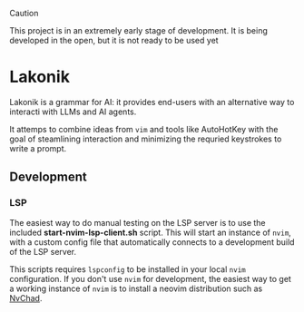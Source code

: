 > [!CAUTION]
> This project is in an extremely early stage of development. It is being developed in the open, but it is not ready to be used yet

# Lakonik

Lakonik is a grammar for AI: it provides end-users with an alternative way to interacti with LLMs and AI agents.

It attemps to combine ideas from `vim` and tools like AutoHotKey with the goal of steamlining interaction and
minimizing the requried keystrokes to write a prompt.


## Development

### LSP

The easiest way to do manual testing on the LSP server is to use the included
**start-nvim-lsp-client.sh** script. This will start an instance of `nvim`,
with a custom config file that automatically connects to a development build of
the LSP server.

This scripts requires `lspconfig` to be installed in your local `nvim` configuration.
If you don't use `nvim` for development, the easiest way to get a working
instance of `nvim` is to install a neovim distribution such as
[NvChad](https://nvchad.com/).


